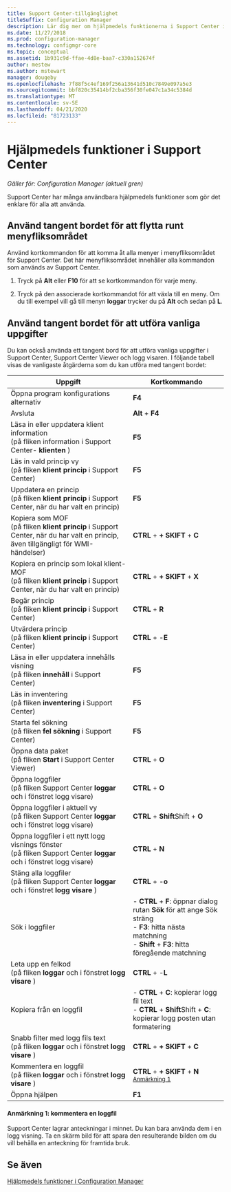 ```yaml
---
title: Support Center-tillgänglighet
titleSuffix: Configuration Manager
description: Lär dig mer om hjälpmedels funktionerna i Support Center i Configuration Manager.
ms.date: 11/27/2018
ms.prod: configuration-manager
ms.technology: configmgr-core
ms.topic: conceptual
ms.assetid: 1b931c9d-ffae-4d8e-baa7-c330a152674f
author: mestew
ms.author: mstewart
manager: dougeby
ms.openlocfilehash: 7f88f5c4ef169f256a13641d510c7849e097a5e3
ms.sourcegitcommit: bbf820c35414bf2cba356f30fe047c1a34c5384d
ms.translationtype: MT
ms.contentlocale: sv-SE
ms.lasthandoff: 04/21/2020
ms.locfileid: "81723133"
---
```

# <a name="accessibility-features-in-support-center"></a>Hjälpmedels funktioner i Support Center

*Gäller för: Configuration Manager (aktuell gren)*

Support Center har många användbara hjälpmedels funktioner som gör det enklare för alla att använda. 



## <a name="use-the-keyboard-to-move-around-the-ribbon"></a>Använd tangent bordet för att flytta runt menyfliksområdet

Använd kortkommandon för att komma åt alla menyer i menyfliksområdet för Support Center. Det här menyfliksområdet innehåller alla kommandon som används av Support Center.

1.  Tryck på **Alt** eller **F10** för att se kortkommandon för varje meny.

2.  Tryck på den associerade kortkommandot för att växla till en meny. Om du till exempel vill gå till menyn **loggar** trycker du på **Alt** och sedan på **L**.



## <a name="use-the-keyboard-to-perform-common-tasks"></a>Använd tangent bordet för att utföra vanliga uppgifter

Du kan också använda ett tangent bord för att utföra vanliga uppgifter i Support Center, Support Center Viewer och logg visaren. I följande tabell visas de vanligaste åtgärderna som du kan utföra med tangent bordet:


|Uppgift  |Kortkommando  |
|---------|---------|
|Öppna program konfigurations alternativ |**F4**|
|Avsluta     |**Alt** + **F4**|
|Läsa in eller uppdatera klient information<br>(på fliken information i Support Center- **klienten** )|**F5**|
|Läs in vald princip vy<br>(på fliken **klient princip** i Support Center)|**F5**|
|Uppdatera en princip<br>(på fliken **klient princip** i Support Center, när du har valt en princip)|**F5** |
|Kopiera som MOF<br>(på fliken **klient princip** i Support Center, när du har valt en princip, även tillgängligt för WMI-händelser)|**CTRL** + **+ SKIFT** + **C** |
|Kopiera en princip som lokal klient-MOF<br>(på fliken **klient princip** i Support Center, när du har valt en princip)|**CTRL** + **+ SKIFT** + **X** |
|Begär princip<br>(på fliken **klient princip** i Support Center)|**CTRL** + **R** |
|Utvärdera princip<br>(på fliken **klient princip** i Support Center)|**CTRL** + -**E** |
|Läsa in eller uppdatera innehålls visning<br>(på fliken **innehåll** i Support Center)|**F5** |
|Läs in inventering<br>(på fliken **inventering** i Support Center)|**F5** |
|Starta fel sökning<br>(på fliken **fel sökning** i Support Center)|**F5** |
|Öppna data paket<br>(på fliken **Start** i Support Center Viewer)|**CTRL** + **O** |
|Öppna loggfiler<br>(på fliken Support Center **loggar** och i fönstret logg visare)|**CTRL** + **O** |
|Öppna loggfiler i aktuell vy<br>(på fliken Support Center **loggar** och i fönstret logg visare)|**CTRL** + **Shift**Shift + **O** |
|Öppna loggfiler i ett nytt logg visnings fönster<br>(på fliken Support Center **loggar** och i fönstret logg visare)|**CTRL** + **N** |
|Stäng alla loggfiler<br>(på fliken Support Center **loggar** och i fönstret **logg visare** )|**CTRL** + -**o** |
|Sök i loggfiler| - **CTRL** + **F**: öppnar dialog rutan **Sök** för att ange Sök sträng<br> - **F3**: hitta nästa matchning<br> - **Shift** + **F3**: hitta föregående matchning|
|Leta upp en felkod<br>(på fliken **loggar** och i fönstret **logg visare** )|**CTRL** + -**L** |
|Kopiera från en loggfil| - **CTRL** + **C**: kopierar logg fil text<br> - **CTRL** + **Shift**Shift + **C**: kopierar logg posten utan formatering|
|Snabb filter med logg fils text<br>(på fliken **loggar** och i fönstret **logg visare** )|**CTRL** + **+ SKIFT** + **C** |
|Kommentera en loggfil<br>(på fliken **loggar** och i fönstret **logg visare** )|**CTRL** + **+ SKIFT** + **N** <sup>[Anmärkning 1](#bkmk_note1)</sup>|
|Öppna hjälpen|**F1**|


#### <a name="note-1-annotate-a-log-file"></a><a name="bkmk_note1"></a>Anmärkning 1: kommentera en loggfil
Support Center lagrar anteckningar i minnet. Du kan bara använda dem i en logg visning. Ta en skärm bild för att spara den resulterande bilden om du vill behålla en anteckning för framtida bruk.


## <a name="see-also"></a>Se även

[Hjälpmedels funktioner i Configuration Manager](../understand/accessibility-features.md)
